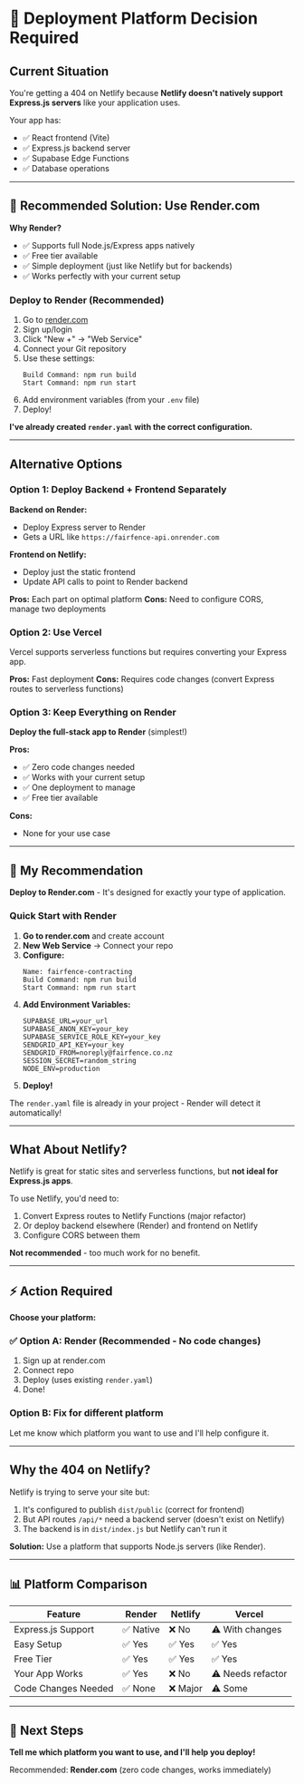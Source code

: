 # 🚨 Deployment Platform Decision Required

## Current Situation

You're getting a 404 on Netlify because **Netlify doesn't natively support Express.js servers** like your application uses.

Your app has:
- ✅ React frontend (Vite)
- ✅ Express.js backend server
- ✅ Supabase Edge Functions
- ✅ Database operations

---

## 🎯 Recommended Solution: Use Render.com

**Why Render?**
- ✅ Supports full Node.js/Express apps natively
- ✅ Free tier available
- ✅ Simple deployment (just like Netlify but for backends)
- ✅ Works perfectly with your current setup

### Deploy to Render (Recommended)

1. Go to [render.com](https://render.com)
2. Sign up/login
3. Click "New +" → "Web Service"
4. Connect your Git repository
5. Use these settings:
   ```
   Build Command: npm run build
   Start Command: npm run start
   ```
6. Add environment variables (from your `.env` file)
7. Deploy!

**I've already created `render.yaml` with the correct configuration.**

---

## Alternative Options

### Option 1: Deploy Backend + Frontend Separately

**Backend on Render:**
- Deploy Express server to Render
- Gets a URL like `https://fairfence-api.onrender.com`

**Frontend on Netlify:**
- Deploy just the static frontend
- Update API calls to point to Render backend

**Pros:** Each part on optimal platform
**Cons:** Need to configure CORS, manage two deployments

### Option 2: Use Vercel

Vercel supports serverless functions but requires converting your Express app.

**Pros:** Fast deployment
**Cons:** Requires code changes (convert Express routes to serverless functions)

### Option 3: Keep Everything on Render

**Deploy the full-stack app to Render** (simplest!)

**Pros:**
- ✅ Zero code changes needed
- ✅ Works with your current setup
- ✅ One deployment to manage
- ✅ Free tier available

**Cons:**
- None for your use case

---

## 🎯 My Recommendation

**Deploy to Render.com** - It's designed for exactly your type of application.

### Quick Start with Render

1. **Go to render.com** and create account
2. **New Web Service** → Connect your repo
3. **Configure:**
   ```
   Name: fairfence-contracting
   Build Command: npm run build
   Start Command: npm run start
   ```
4. **Add Environment Variables:**
   ```
   SUPABASE_URL=your_url
   SUPABASE_ANON_KEY=your_key
   SUPABASE_SERVICE_ROLE_KEY=your_key
   SENDGRID_API_KEY=your_key
   SENDGRID_FROM=noreply@fairfence.co.nz
   SESSION_SECRET=random_string
   NODE_ENV=production
   ```
5. **Deploy!**

The `render.yaml` file is already in your project - Render will detect it automatically!

---

## What About Netlify?

Netlify is great for static sites and serverless functions, but **not ideal for Express.js apps**.

To use Netlify, you'd need to:
1. Convert Express routes to Netlify Functions (major refactor)
2. Or deploy backend elsewhere (Render) and frontend on Netlify
3. Configure CORS between them

**Not recommended** - too much work for no benefit.

---

## ⚡ Action Required

**Choose your platform:**

### ✅ Option A: Render (Recommended - No code changes)
1. Sign up at render.com
2. Connect repo
3. Deploy (uses existing `render.yaml`)
4. Done!

### Option B: Fix for different platform
Let me know which platform you want to use and I'll help configure it.

---

## Why the 404 on Netlify?

Netlify is trying to serve your site but:
1. It's configured to publish `dist/public` (correct for frontend)
2. But API routes `/api/*` need a backend server (doesn't exist on Netlify)
3. The backend is in `dist/index.js` but Netlify can't run it

**Solution:** Use a platform that supports Node.js servers (like Render).

---

## 📊 Platform Comparison

| Feature | Render | Netlify | Vercel |
|---------|--------|---------|--------|
| Express.js Support | ✅ Native | ❌ No | ⚠️ With changes |
| Easy Setup | ✅ Yes | ✅ Yes | ✅ Yes |
| Free Tier | ✅ Yes | ✅ Yes | ✅ Yes |
| Your App Works | ✅ Yes | ❌ No | ⚠️ Needs refactor |
| Code Changes Needed | ✅ None | ❌ Major | ⚠️ Some |

---

## 🚀 Next Steps

**Tell me which platform you want to use, and I'll help you deploy!**

Recommended: **Render.com** (zero code changes, works immediately)

